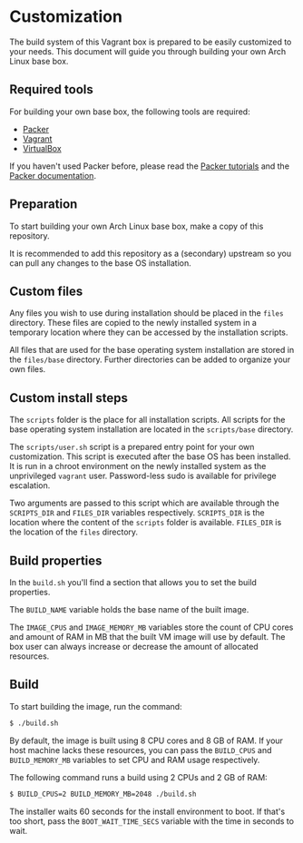# Customization

The build system of this Vagrant box is prepared to be easily customized to your needs.
This document will guide you through building your own Arch Linux base box.

## Required tools

For building your own base box, the following tools are required:

- [Packer](https://www.packer.io/)
- [Vagrant](https://www.vagrantup.com/)
- [VirtualBox](https://www.virtualbox.org/)

If you haven't used Packer before, please read the [Packer tutorials](https://developer.hashicorp.com/packer/tutorials) and the [Packer documentation](https://developer.hashicorp.com/packer/docs).

## Preparation

To start building your own Arch Linux base box, make a copy of this repository.

It is recommended to add this repository as a (secondary) upstream so you can pull any changes to the base OS installation.

## Custom files

Any files you wish to use during installation should be placed in the `files` directory. These files are copied to the newly installed system in a temporary location where they can be accessed by the installation scripts.

All files that are used for the base operating system installation are stored in the `files/base` directory. Further directories can be added to organize your own files.

## Custom install steps

The `scripts` folder is the place for all installation scripts. All scripts for the base operating system installation are located in the `scripts/base` directory.

The `scripts/user.sh` script is a prepared entry point for your own customization. This script is executed after the base OS has been installed. It is run in a chroot environment on the newly installed system as the unprivileged `vagrant` user. Password-less sudo is available for privilege escalation.

Two arguments are passed to this script which are available through the `SCRIPTS_DIR` and `FILES_DIR` variables respectively. `SCRIPTS_DIR` is the location where the content of the `scripts` folder is available. `FILES_DIR` is the location of the `files` directory.

## Build properties

In the `build.sh` you'll find a section that allows you to set the build properties.

The `BUILD_NAME` variable holds the base name of the built image.

The `IMAGE_CPUS` and `IMAGE_MEMORY_MB` variables store the count of CPU cores and amount of RAM in MB that the built VM image will use by default. The box user can always increase or decrease the amount of allocated resources.

## Build

To start building the image, run the command:

```bash
$ ./build.sh
```

By default, the image is built using 8 CPU cores and 8 GB of RAM. If your host machine lacks these resources, you can pass the `BUILD_CPUS` and `BUILD_MEMORY_MB` variables to set CPU and RAM usage respectively.

The following command runs a build using 2 CPUs and 2 GB of RAM:

```bash
$ BUILD_CPUS=2 BUILD_MEMORY_MB=2048 ./build.sh
```

The installer waits 60 seconds for the install environment to boot. If that's too short, pass the `BOOT_WAIT_TIME_SECS` variable with the time in seconds to wait.
